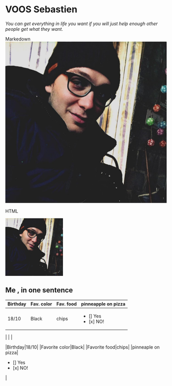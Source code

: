 #  VOOS Sebastien 
*You can get everything in life you want if you will just help enough other people get what they want.*

Markedown
![MOI ;)](12140062_10204994154402098_6147677458600442170_o.jpg )

HTML

<img src="12140062_10204994154402098_6147677458600442170_o.jpg" alt="moi" width="180">

## Me , in one sentence 


Birthday   |Fav. color   |Fav. food   |pinneapple on pizza| 
|---|---|---|---|
|18/10   |Black   |chips   |<ul><li>[] Yes</li><li>[x] NO!</li></ul>|

|   |   |

|Birthday|18/10|
|Favorite color|Black|
|Favorite food|chips|
|pinneaple on pizza|<ul><li>[] Yes</li><li>[x] NO!</li></ul>|